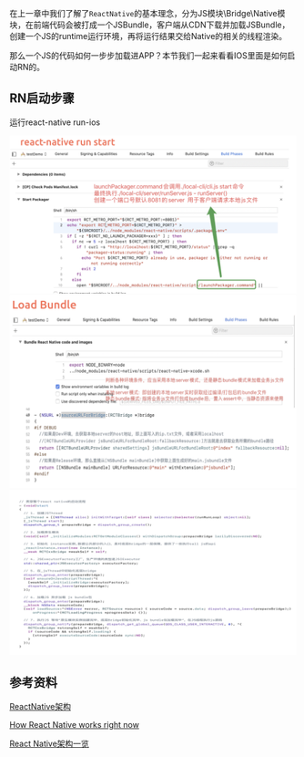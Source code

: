 在上一章中我们了解了`ReactNative`的基本理念，分为JS模块\Bridge\Native模块，在前端代码会被打成一个JSBundle，客户端从CDN下载并加载JSBundle，创建一个JS的runtime运行环境，再将运行结果交给Native的相关的线程渲染。

那么一个JS的代码如何一步步加载进APP？本节我们一起来看看IOS里面是如何启动RN的。

## RN启动步骤
运行react-native run-ios

<img src="../images/run-start.png" alt="react-native start">
<img src="../images/load-bundle.png" alt="JS Bundle Load">
<img src="../images/rn-start-code.png" alt="start code">


## 参考资料

[ReactNative架构](https://formidable.com/blog/2019/react-codegen-part-1/)

[How React Native works right now](https://www.freecodecamp.org/news/how-react-native-constructs-app-layouts-and-how-fabric-is-about-to-change-it-dd4cb510d055/)

[React Native架构一览](http://www.ayqy.net/blog/react-native-architecture-overview/)




